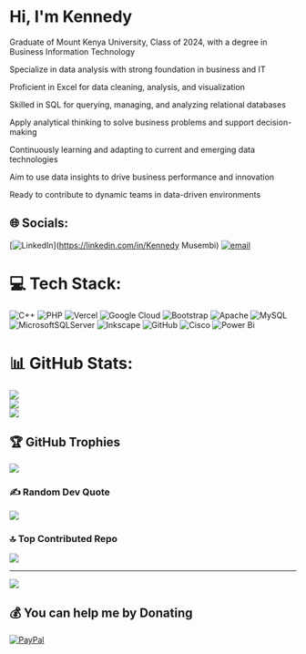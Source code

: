# Hi, I'm Kennedy 
Graduate of Mount Kenya University, Class of 2024, with a degree in Business Information Technology<br/>

Specialize in data analysis with strong foundation in business and IT<br/>

Proficient in Excel for data cleaning, analysis, and visualization<br/>

Skilled in SQL for querying, managing, and analyzing relational databases<br/>

Apply analytical thinking to solve business problems and support decision-making<br/>

Continuously learning and adapting to current and emerging data technologies<br/>

Aim to use data insights to drive business performance and innovation<br/>

Ready to contribute to dynamic teams in data-driven environments<br/>  



## 🌐 Socials:
[![LinkedIn](https://img.shields.io/badge/LinkedIn-%230077B5.svg?logo=linkedin&logoColor=white)](https://linkedin.com/in/Kennedy Musembi) [![email](https://img.shields.io/badge/Email-D14836?logo=gmail&logoColor=white)](mailto:kennedymusembi838@gmail.com) 

# 💻 Tech Stack:
![C++](https://img.shields.io/badge/c++-%2300599C.svg?style=for-the-badge&logo=c%2B%2B&logoColor=white) ![PHP](https://img.shields.io/badge/php-%23777BB4.svg?style=for-the-badge&logo=php&logoColor=white) ![Vercel](https://img.shields.io/badge/vercel-%23000000.svg?style=for-the-badge&logo=vercel&logoColor=white) ![Google Cloud](https://img.shields.io/badge/GoogleCloud-%234285F4.svg?style=for-the-badge&logo=google-cloud&logoColor=white) ![Bootstrap](https://img.shields.io/badge/bootstrap-%238511FA.svg?style=for-the-badge&logo=bootstrap&logoColor=white) ![Apache](https://img.shields.io/badge/apache-%23D42029.svg?style=for-the-badge&logo=apache&logoColor=white) ![MySQL](https://img.shields.io/badge/mysql-4479A1.svg?style=for-the-badge&logo=mysql&logoColor=white) ![MicrosoftSQLServer](https://img.shields.io/badge/Microsoft%20SQL%20Server-CC2927?style=for-the-badge&logo=microsoft%20sql%20server&logoColor=white) ![Inkscape](https://img.shields.io/badge/Inkscape-e0e0e0?style=for-the-badge&logo=inkscape&logoColor=080A13) ![GitHub](https://img.shields.io/badge/github-%23121011.svg?style=for-the-badge&logo=github&logoColor=white) ![Cisco](https://img.shields.io/badge/cisco-%23049fd9.svg?style=for-the-badge&logo=cisco&logoColor=black) ![Power Bi](https://img.shields.io/badge/power_bi-F2C811?style=for-the-badge&logo=powerbi&logoColor=black)
# 📊 GitHub Stats:
![](https://github-readme-stats.vercel.app/api?username=kennymm5&theme=radical&hide_border=true&include_all_commits=true&count_private=true)<br/>
![](https://nirzak-streak-stats.vercel.app/?user=kennymm5&theme=radical&hide_border=true)<br/>
![](https://github-readme-stats.vercel.app/api/top-langs/?username=kennymm5&theme=radical&hide_border=true&include_all_commits=true&count_private=true&layout=compact)

## 🏆 GitHub Trophies
![](https://github-profile-trophy.vercel.app/?username=kennymm5&theme=shades-of-purple&no-frame=true&no-bg=true&margin-w=4)

### ✍️ Random Dev Quote
![](https://quotes-github-readme.vercel.app/api?type=horizontal&theme=radical)

### 🔝 Top Contributed Repo
![](https://github-contributor-stats.vercel.app/api?username=kennymm5&limit=5&theme=dark&combine_all_yearly_contributions=true)

---
[![](https://visitcount.itsvg.in/api?id=kennymm5&icon=10&color=13)](https://visitcount.itsvg.in)

  ## 💰 You can help me by Donating
  [![PayPal](https://img.shields.io/badge/PayPal-00457C?style=for-the-badge&logo=paypal&logoColor=white)](https://paypal.me/kennedymusembinjiko) 

  
<!-- Proudly created with GPRM ( https://gprm.itsvg.in ) -->
